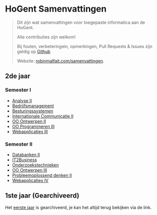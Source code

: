 # HoGent Samenvattingen

> Dit zijn wat samenvattingen voor toegepaste informatica aan de HoGent.
>
> Alle contributies zijn welkom!
>
> Bij fouten, verbeteringein, opmerkingen, Pull Requests & Issues zijn geldig op [Github](https://github.com/RobinMalfait/HoGent-Samenvattingen)
>
> Website: [robinmalfait.com/samenvattingen](http://robinmalfait.com/samenvattingen).

## 2de jaar

### Semester I

* [Analyse II](2de-jaar/semester-I/Analyse-II.md)
* [Bedrijfsmanagement](2de-jaar/semester-I/Bedrijfsmanagement.md)
* [Besturingssystemen](2de-jaar/semester-I/Besturingssystemen.md)
* [Internationale Communicatie II](2de-jaar/semester-I/Internationale-Communicatie-II.md)
* [OO Ontwerpen II](2de-jaar/semester-I/OO-Ontwerpen-II.md)
* [OO Programmeren III](2de-jaar/semester-I/OO-Programmeren-III.md)
* [Webapplicaties III](2de-jaar/semester-I/Webapplicaties-III.md)

### Semester II

* [Databanken II](2de-jaar/semester-II/Databanken-II.md)
* [IT2Business](2de-jaar/semester-II/IT2Business.md)
* [Onderzoekstechnieken](2de-jaar/semester-II/Onderzoekstechnieken.md)
* [OO Ontwerpen III](2de-jaar/semester-I/OO-Ontwerpen-III.md)
* [Probleemoplossend denken II](2de-jaar/semester-II/Probleemoplossend-denken-II.md)
* [Webapplicaties IV](2de-jaar/semester-I/Webapplicaties-IV.md)

## 1ste jaar (Gearchiveerd)

Het [eerste jaar](1ste-jaar/archive.md) is gearchiveerd, je kan het altijd terug bekijken via de link.
